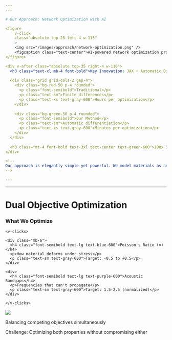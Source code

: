 ```yaml
---
---

# Our Approach: Network Optimization with AI

<figure
    v-click
    class="absolute top-28 left-4 w-115"
    >
    <img src="/images/approach/network-optimization.png" />
    <figcaption class="text-center">AI-powered network optimization process</figcaption>
</figure>

<div v-after class="absolute top-35 right-4 w-110">
  <h3 class="text-xl mb-4 font-bold">Key Innovation: JAX + Automatic Differentiation</h3>
  
  <div class="grid grid-cols-2 gap-4">
    <div class="bg-red-50 p-4 rounded">
      <p class="font-semibold">Traditional</p>
      <p class="text-sm">Finite differences</p>
      <p class="text-xs text-gray-600">Hours per optimization</p>
    </div>
    
    <div class="bg-green-50 p-4 rounded">
      <p class="font-semibold">Our Method</p>
      <p class="text-sm">Automatic differentiation</p>
      <p class="text-xs text-gray-600">Minutes per optimization</p>
    </div>
  </div>
  
  <h3 class="mt-4 font-bold text-3xl text-center text-green-600">100x Speedup!</h3>
</div>

<!--
Our approach is elegantly simple yet powerful. We model materials as networks of nodes connected by springs. Then we use AI to optimize two things: node positions and spring strengths. The breakthrough is using automatic differentiation from JAX - borrowed from machine learning. Instead of testing each spring one at a time, we calculate all gradients simultaneously. This gives us a 100x speedup, enabling optimization that was previously impossible.
-->

---
```

---

# Dual Objective Optimization

<div class="grid grid-cols-2 gap-8 h-full items-center">
  <div>
    <h3 class="text-xl font-bold mb-4">What We Optimize</h3>
    
    <v-clicks>
    
    <div class="mb-6">
      <h4 class="font-semibold text-lg text-blue-600">Poisson's Ratio (ν)</h4>
      <p>How material deforms under stress</p>
      <p class="text-sm text-gray-600">Target: -0.5 to +0.5</p>
    </div>
    
    <div>
      <h4 class="font-semibold text-lg text-purple-600">Acoustic Bandgaps</h4>
      <p>Frequencies that can't propagate</p>
      <p class="text-sm text-gray-600">Target: 1.5-2.5 (normalized)</p>
    </div>
    
    </v-clicks>
  </div>
  
  <div v-click>
    <img src="/images/approach/dual-optimization.png" class="rounded-lg shadow-lg" />
    <p class="text-center mt-2 text-sm">Balancing competing objectives simultaneously</p>
  </div>
</div>

<div v-click class="absolute bottom-8 left-0 right-0 text-center">
  <p class="text-xl font-bold">Challenge: Optimizing both properties without compromising either</p>
</div>

<!--
The real magic happens when we optimize for both properties simultaneously. We want a specific Poisson's ratio - how the material deforms - AND acoustic bandgaps - frequencies that can't pass through. It's like designing a car that's both fast AND fuel-efficient. Our algorithm balances these competing objectives through a clever loss function that minimizes deviation from both targets.
-->
